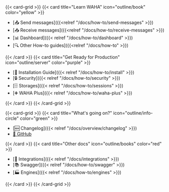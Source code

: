 <div></div>
{{< card-grid >}}
{{< card title="Learn WAHA" icon="outline/book" color="yellow" >}}

- [📤 Send messages]({{<relref "/docs/how-to/send-messages" >}})
- [📥 Receive messages]({{<relref "/docs/how-to/receive-messages" >}})
- [📊 Dashboard]({{< relref "/docs/how-to/dashboard" >}})
- [🔍 Other How-to guides]({{<relref "/docs/how-to" >}})

{{< /card >}}
{{< card title="Get Ready for Production" icon="outline/server" color="purple" >}}

- [🔧 Installation Guide]({{< relref "/docs/how-to/install" >}})
- [🔒 Security]({{< relref "/docs/how-to/security" >}})
- [🗄️ Storages]({{< relref "/docs/how-to/sessions" >}})
- [➕ WAHA Plus]({{< relref "/docs/how-to/waha-plus" >}})


{{< /card >}}
{{< /card-grid >}}

{{< card-grid >}}
{{< card title="What's going on?" icon="outline/info-circle" color="green" >}}

- [🆕 Changelog]({{< relref "/docs/overview/changelog" >}})
- [🐙 GitHub](https://github.com/devlikeapro/waha)

{{< /card >}}
{{< card title="Other docs" icon="outline/books" color="red" >}}

- [🧩 Integrations]({{< relref "/docs/integrations" >}})
- [📚 Swagger]({{< relref "/docs/how-to/swagger" >}})
- [🏭 Engines]({{< relref "/docs/how-to/engines" >}})

{{< /card >}}
{{< /card-grid >}}


